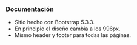 ### Documentación
- Sitio hecho con Bootstrap 5.3.3.
- En principio el diseño cambia a los 996px.
- Mismo header y footer para todas las páginas.